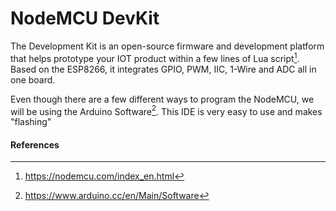 <!--
title: NodeMCU DevKit
summary: This document describes the NodeMCU DevKit.
author: G. L. Clark, II
date Created: March 16, 2016
date Modified:{{ file.mtime }}
filename: nodemcu-devkit.md
-->

# NodeMCU DevKit

The Development Kit is an open-source firmware and development platform that helps prototype your IOT product within a few lines of Lua script[^1]. Based on the ESP8266, it integrates GPIO, PWM, IIC, 1-Wire and ADC all in one board. 

Even though there are a few different ways to program the NodeMCU, we will be using the Arduino Software[^2]. This IDE is very easy to use and makes "flashing"


#### References

[^1]: https://nodemcu.com/index_en.html
[^2]: https://www.arduino.cc/en/Main/Software
[^3]: https://github.com/nodemcu/nodemcu-devkit-v1.0